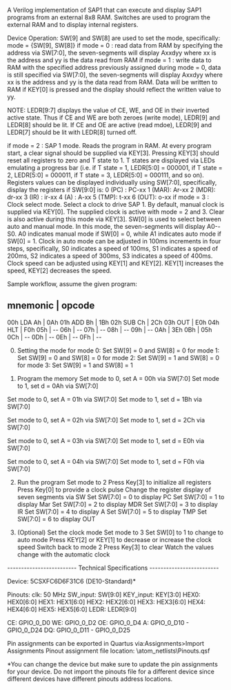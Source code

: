 A Verilog implementation of SAP1 that can execute and display SAP1 programs from an external 8x8 RAM.
Switches are used to program the external RAM and to display internal registers.

Device Operation:
SW[9] and SW[8] are used to set the mode, specifically:
   mode = {SW[9], SW[8]}
   if mode = 0 : read data from RAM by specifying the address via SW[7:0],
        the seven-segments will display Axxdyy where xx is the address 
        and yy is the data read from RAM
   if mode = 1 : write data to RAM with the specified address previously
        assigned during mode = 0, data is still specified via SW[7:0],
        the seven-segments will display Axxdyy where xx is the address 
        and yy is the data read from RAM. Data will be written to RAM if
        KEY[0] is pressed and the display should reflect the written value
        to yy.
	
   NOTE: LEDR[9:7] displays the value of CE, WE, and OE in their inverted 
        active state. Thus if CE and WE are both zeroes (write mode),
        LEDR[9] and LEDR[8] should be lit. If CE and OE are active (read mdoe),
        LEDR[9] and LEDR[7] should be lit with LEDR[8] turned off.

   if mode = 2 : SAP 1 mode. Reads the program in RAM. At every program start,
        a clear signal should be supplied via KEY[3]. Pressing KEY[3] should 
        reset all registers to zero and T state to 1.
        T states are displayed via LEDs emulating a progress bar
        (i.e. if T state = 1, LEDR[5:0] = 000001,
              if T state = 2, LEDR[5:0] = 000011,
              if T state = 3, LEDR[5:0] = 000111, and so on).
	Registers values can be displayed individually using SW[7:0], specifically,
              display the registers if SW[9:0] is:
              0 (PC) : PC-xx   1 (MAR): Ar-xx   2 (MDR): dr-xx
 	      3 (IR) : ir-xx   4 (A)  : A-xx    5 (TMP): t-xx
 	      6 (OUT): o-xx
   if mode = 3 : Clock select mode. Select a clock to drive SAP 1. By default, manual
        clock is supplied via KEY[0]. The supplied clock is active with mode = 2 and 3.
        Clear is also active during this mode via KEY[3].
        SW[0] is used to select between auto and manual mode. 
        In this mode, the seven-segments will display A0--S0. 
        A0 indicates manual mode if SW[0] = 0, while
        A1 indicates auto mode if SW[0] = 1.
        Clock in auto mode can be adjusted in 100ms increments in four steps, specifically,
        S0 indicates a speed of 100ms,
        S1 indicates a speed of 200ms,
        S2 indicates a speed of 300ms,
        S3 indicates a speed of 400ms.
        Clock speed can be adjusted using KEY[1] and KEY[2]. 
        KEY[1] increases the speed, KEY[2] decreases the speed.

Sample workflow, assume the given program:

mnemonic     | opcode
-----------------------
00h LDA Ah   | 0Ah
01h ADD Bh   | 1Bh
02h SUB Ch   | 2Ch
03h OUT      | E0h
04h HLT      | F0h
05h          | --
06h          | --
07h          | --
08h          | --
09h          | --
0Ah          | 3Eh
0Bh          | 05h
0Ch          | --
0Dh          | --
0Eh          | --
0Fh          | --

0. Setting the mode
  for mode 0: Set SW[9] = 0 and SW[8] = 0
  for mode 1: Set SW[9] = 0 and SW[8] = 0
  for mode 2: Set SW[9] = 1 and SW[8] = 0
  for mode 3: Set SW[9] = 1 and SW[8] = 1

1. Program the memory
  Set mode to 0, set A = 00h via SW[7:0]
  Set mode to 1, set d = 0Ah via SW[7:0]

  Set mode to 0, set A = 01h via SW[7:0]
  Set mode to 1, set d = 1Bh via SW[7:0]
  
  Set mode to 0, set A = 02h via SW[7:0]
  Set mode to 1, set d = 2Ch via SW[7:0]

  Set mode to 0, set A = 03h via SW[7:0]
  Set mode to 1, set d = E0h via SW[7:0]

  Set mode to 0, set A = 04h via SW[7:0]
  Set mode to 1, set d = F0h via SW[7:0]

2. Run the program
  Set mode to 2
  Press Key[3] to initialize all registers
  Press Key[0] to provide a clock pulse
  Change the register display of seven segments via SW
      Set SW[7:0] = 0 to display PC
      Set SW[7:0] = 1 to display Mar
      Set SW[7:0] = 2 to display MDR
      Set SW[7:0] = 3 to display IR
      Set SW[7:0] = 4 to display A
      Set SW[7:0] = 5 to display TMP
      Set SW[7:0] = 6 to display OUT

3. (Optional) Set the clock mode
  Set mode to 3
  Set SW[0] to 1 to change to auto mode
  Press KEY[2] or KEY[1] to decrease or increase the clock speed
  Switch back to mode 2
  Press Key[3] to clear
  Watch the values change with the automatic clock

------------------------- Technical Specifications -------------------------

Device: 5CSXFC6D6F31C6 (DE10-Standard)*

Pinouts:
clk: 50 MHz
SW_input: SW[9:0]
KEY_input: KEY[3:0]
HEX0: HEX0[6:0]
HEX1: HEX1[6:0]
HEX2: HEX2[6:0]
HEX3: HEX3[6:0]
HEX4: HEX4[6:0]
HEX5: HEX5[6:0]
LEDR: LEDR[9:0]

CE: GPIO_0_D0
WE: GPIO_0_D2
OE: GPIO_0_D4
A:  GPIO_0_D10 - GPIO_0_D24
DQ: GPIO_0_D11 - GPIO_0_D25

Pin assignments can be exported in Quartus via:Assignments>Import Assignments
Pinout assignment file location: \atom_netlists\Pinouts.qsf

*You can change the device but make sure to update the pin assignments for your device.
Do not import the pinouts file for a different device since different devices have
different pinouts address locations.
